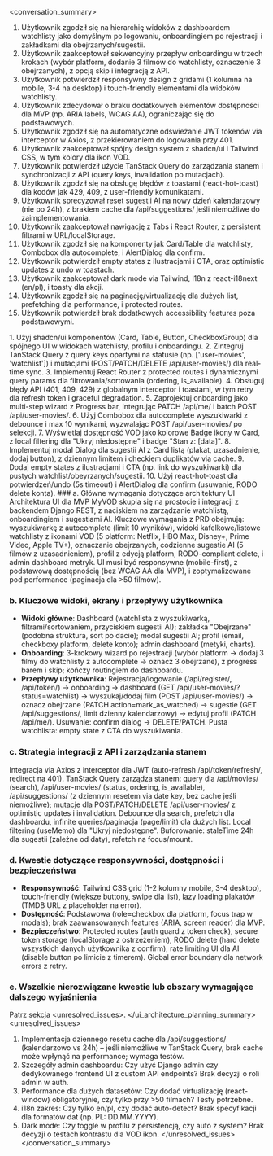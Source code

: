 <conversation_summary>
<decisions>
1. Użytkownik zgodził się na hierarchię widoków z dashboardem watchlisty jako domyślnym po logowaniu, onboardingiem po rejestracji i zakładkami dla obejrzanych/sugestii.
2. Użytkownik zaakceptował sekwencyjny przepływ onboardingu w trzech krokach (wybór platform, dodanie 3 filmów do watchlisty, oznaczenie 3 obejrzanych), z opcją skip i integracją z API.
3. Użytkownik potwierdził responsywny design z gridami (1 kolumna na mobile, 3-4 na desktop) i touch-friendly elementami dla widoków watchlisty.
4. Użytkownik zdecydował o braku dodatkowych elementów dostępności dla MVP (np. ARIA labels, WCAG AA), ograniczając się do podstawowych.
5. Użytkownik zgodził się na automatyczne odświeżanie JWT tokenów via interceptor w Axios, z przekierowaniem do logowania przy 401.
6. Użytkownik zaakceptował spójny design system z shadcn/ui i Tailwind CSS, w tym kolory dla ikon VOD.
7. Użytkownik potwierdził użycie TanStack Query do zarządzania stanem i synchronizacji z API (query keys, invalidation po mutacjach).
8. Użytkownik zgodził się na obsługę błędów z toastami (react-hot-toast) dla kodów jak 429, 409, z user-friendly komunikatami.
9. Użytkownik sprecyzował reset sugestii AI na nowy dzień kalendarzowy (nie po 24h), z brakiem cache dla /api/suggestions/ jeśli niemożliwe do zaimplementowania.
10. Użytkownik zaakceptował nawigację z Tabs i React Router, z persistent filtrami w URL/localStorage.
11. Użytkownik zgodził się na komponenty jak Card/Table dla watchlisty, Combobox dla autocomplete, i AlertDialog dla confirm.
12. Użytkownik potwierdził empty states z ilustracjami i CTA, oraz optimistic updates z undo w toastach.
13. Użytkownik zaakceptował dark mode via Tailwind, i18n z react-i18next (en/pl), i toasty dla akcji.
14. Użytkownik zgodził się na paginację/virtualizację dla dużych list, prefetching dla performance, i protected routes.
15. Użytkownik potwierdził brak dodatkowych accessibility features poza podstawowymi.
</decisions>
<matched_recommendations>
1. Użyj shadcn/ui komponentów (Card, Table, Button, CheckboxGroup) dla spójnego UI w widokach watchlisty, profilu i onboardingu.
2. Zintegruj TanStack Query z query keys opartymi na statusie (np. ['user-movies', 'watchlist']) i mutacjami (POST/PATCH/DELETE /api/user-movies/) dla real-time sync.
3. Implementuj React Router z protected routes i dynamicznymi query params dla filtrowania/sortowania (ordering, is_available).
4. Obsługuj błędy API (401, 409, 429) z globalnym interceptor i toastami, w tym retry dla refresh token i graceful degradation.
5. Zaprojektuj onboarding jako multi-step wizard z Progress bar, integrując PATCH /api/me/ i batch POST /api/user-movies/.
6. Użyj Combobox dla autocomplete wyszukiwarki z debounce i max 10 wynikami, wyzwalając POST /api/user-movies/ po selekcji.
7. Wyświetlaj dostępność VOD jako kolorowe Badge ikony w Card, z local filtering dla "Ukryj niedostępne" i badge "Stan z: [data]".
8. Implementuj modal Dialog dla sugestii AI z Card listą (plakat, uzasadnienie, dodaj button), z dziennym limitem i checkiem duplikatów via cache.
9. Dodaj empty states z ilustracjami i CTA (np. link do wyszukiwarki) dla pustych watchlist/obeyrzanych/sugestii.
10. Użyj react-hot-toast dla potwierdzeń/undo (5s timeout) i AlertDialog dla confirm (usuwanie, RODO delete konta).
</matched_recommendations>
<ui_architecture_planning_summary>
### a. Główne wymagania dotyczące architektury UI
Architektura UI dla MVP MyVOD skupia się na prostocie i integracji z backendem Django REST, z naciskiem na zarządzanie watchlistą, onboardingiem i sugestiami AI. Kluczowe wymagania z PRD obejmują: wyszukiwarkę z autocomplete (limit 10 wyników), widoki kafelkowe/listowe watchlisty z ikonami VOD (5 platform: Netflix, HBO Max, Disney+, Prime Video, Apple TV+), oznaczanie obejrzanych, codzienne sugestie AI (5 filmów z uzasadnieniem), profil z edycją platform, RODO-compliant delete, i admin dashboard metryk. UI musi być responsywne (mobile-first), z podstawową dostępnością (bez WCAG AA dla MVP), i zoptymalizowane pod performance (paginacja dla >50 filmów).

### b. Kluczowe widoki, ekrany i przepływy użytkownika
- **Widoki główne**: Dashboard (watchlista z wyszukiwarką, filtrami/sortowaniem, przyciskiem sugestii AI); zakładka "Obejrzane" (podobna struktura, sort po dacie); modal sugestii AI; profil (email, checkboxy platform, delete konto); admin dashboard (metyki, charts).
- **Onboarding**: 3-krokowy wizard po rejestracji (wybór platform → dodaj 3 filmy do watchlisty z autocomplete → oznacz 3 obejrzane), z progress barem i skip; kończy routingiem do dashboardu.
- **Przepływy użytkownika**: Rejestracja/logowanie (/api/register/, /api/token/) → onboarding → dashboard (GET /api/user-movies/?status=watchlist) → wyszukaj/dodaj film (POST /api/user-movies/) → oznacz obejrzane (PATCH action=mark_as_watched) → sugestie (GET /api/suggestions/, limit dzienny kalendarzowy) → edytuj profil (PATCH /api/me/). Usuwanie: confirm dialog → DELETE/PATCH. Pusta watchlista: empty state z CTA do wyszukiwania.

### c. Strategia integracji z API i zarządzania stanem
Integracja via Axios z interceptor dla JWT (auto-refresh /api/token/refresh/, redirect na 401). TanStack Query zarządza stanem: query dla /api/movies/ (search), /api/user-movies/ (status, ordering, is_available), /api/suggestions/ (z dziennym resetem via date key, bez cache jeśli niemożliwe); mutacje dla POST/PATCH/DELETE /api/user-movies/ z optimistic updates i invalidation. Debounce dla search, prefetch dla dashboardu, infinite queries/paginacja (page/limit) dla dużych list. Local filtering (useMemo) dla "Ukryj niedostępne". Buforowanie: staleTime 24h dla sugestii (zależne od daty), refetch na focus/mount.

### d. Kwestie dotyczące responsywności, dostępności i bezpieczeństwa
- **Responsywność**: Tailwind CSS grid (1-2 kolumny mobile, 3-4 desktop), touch-friendly (większe buttony, swipe dla list), lazy loading plakatów (TMDB URL z placeholder na error).
- **Dostępność**: Podstawowa (role=checkbox dla platform, focus trap w modals); brak zaawansowanych features (ARIA, screen reader) dla MVP.
- **Bezpieczeństwo**: Protected routes (auth guard z token check), secure token storage (localStorage z ostrzeżeniem), RODO delete (hard delete wszystkich danych użytkownika z confirm), rate limiting UI dla AI (disable button po limicie z timerem). Global error boundary dla network errors z retry.

### e. Wszelkie nierozwiązane kwestie lub obszary wymagające dalszego wyjaśnienia
Patrz sekcja <unresolved_issues>.
</ui_architecture_planning_summary>
<unresolved_issues>
1. Implementacja dziennego resetu cache dla /api/suggestions/ (kalendarzowo vs 24h) – jeśli niemożliwe w TanStack Query, brak cache może wpłynąć na performance; wymaga testów.
2. Szczegóły admin dashboardu: Czy użyć Django admin czy dedykowanego frontend UI z custom API endpoints? Brak decyzji o roli admin w auth.
3. Performance dla dużych datasetów: Czy dodać virtualizację (react-window) obligatoryjnie, czy tylko przy >50 filmach? Testy potrzebne.
4. i18n zakres: Czy tylko en/pl, czy dodać auto-detect? Brak specyfikacji dla formatów dat (np. PL: DD.MM.YYYY).
5. Dark mode: Czy toggle w profilu z persistencją, czy auto z system? Brak decyzji o testach kontrastu dla VOD ikon.
</unresolved_issues>
</conversation_summary>